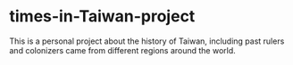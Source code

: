 # times-in-Taiwan-project
This is a personal project about the history of Taiwan, including past rulers and colonizers came from different regions around the world.
